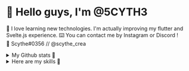 # 🎐 Hello guys, I'm @5CYTH3
🔬 I love learning new technologies. I'm actually improving my flutter and Svelte.js experience.
⌨️ You can contact me by Instagram or Discord !  
📡 Scythe#0356 // @scythe_crea  

<details>
  <summary>My Github stats 🚀</summary>
![My GitHub stats](https://github-readme-stats.vercel.app/api?username=5CYTH3&theme=ayu-mirage&show_icons=true)
  <div>
    <img src="https://github-readme-stats.vercel.app/api?username=5cyth3&show_icons=true&count_private=true&hide_border=true" align="center" />
  </div>  
</details>

<details>
  <summary>Here are my skills 👀</summary>
  # 🎏 Skills that I master
  <table>
    <tr>
      <td valign="top" width="33%">
        ### Frontend  
        <div align="center">  
          <img style="margin: 10px" src="https://profilinator.rishav.dev/skills-assets/css3-original-wordmark.svg" alt="CSS3" height="50" />  
          <img style="margin: 10px" src="https://profilinator.rishav.dev/skills-assets/html5-original-wordmark.svg" alt="HTML5" height="50" />  
          <img style="margin: 10px" src="https://profilinator.rishav.dev/skills-assets/javascript-original.svg" alt="JavaScript" height="50" />  
          <img style="margin: 10px" src="https://profilinator.rishav.dev/skills-assets/gulp-plain.svg" alt="gulp.js" height="50" />  
          <img style="margin: 10px" src="https://profilinator.rishav.dev/skills-assets/sass-original.svg" alt="Sass" height="50" />  
        </div>
      </td>
      <td valign="top" width="33%">
        ### Mobile  
        <div align="center">  
          <img style="margin: 10px" src="https://profilinator.rishav.dev/skills-assets/flutterio-icon.svg" alt="Flutter" height="50" />  
          <img style="margin: 10px" src="https://profilinator.rishav.dev/skills-assets/firebase.png" alt="Firebase" height="50" />  
          <img style="margin: 10px" src="https://profilinator.rishav.dev/skills-assets/java-original-wordmark.svg" alt="Java" height="50" />  
          <img style="margin: 10px" src="https://profilinator.rishav.dev/skills-assets/dartlang-icon.svg" alt="Dart" height="50" />  
        </div>
      </td>
      <td valign="top" width="33%">
        ### Random Skills
        <div align="center">  
          <img style="margin: 10px" src="https://profilinator.rishav.dev/skills-assets/linux-original.svg" alt="Linux" height="50" />  
          <img style="margin: 10px" src="https://profilinator.rishav.dev/skills-assets/git-scm-icon.svg" alt="Git" height="50" />  
          <img style="margin: 10px" src="https://profilinator.rishav.dev/skills-assets/gnu_bash-icon.svg" alt="Bash" height="50" />  
          <img style="margin: 10px" src="https://profilinator.rishav.dev/skills-assets/docker-original-wordmark.svg" alt="Docker" height="50" />  
        </div>
      </td>
    </tr>
  </table>  
  <br/>  
  <div align="center">
    <a href="https://github.com/rishavanand" target="_blank">
      <img src=https://img.shields.io/badge/github-%2324292e.svg?&style=for-the-badge&logo=github&logoColor=white alt=github style="margin-bottom: 5px;" />
    </a>
    <a href="https://instagram.com/scythe_crea" target="_blank">
      <img src=https://img.shields.io/badge/instagram-%23000000.svg?&style=for-the-badge&logo=instagram&logoColor=white alt=instagram style="margin-bottom: 5px;" />
    </a>  
  </div>
</details>
